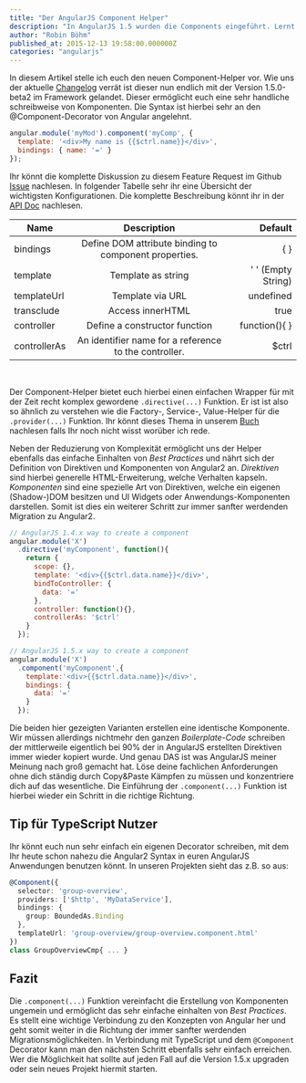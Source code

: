 ```yaml
---
title: "Der AngularJS Component Helper"
description: "In AngularJS 1.5 wurden die Components eingeführt. Lernt wozu sie gut sind und warum ihr sie nutzen sollten. Macht eure Projekte bereit für Angular Version 2+"
author: "Robin Böhm"
published_at: 2015-12-13 19:58:00.000000Z
categories: "angularjs"
---
```


In diesem Artikel stelle ich euch den neuen Component-Helper vor. Wie uns der aktuelle [Changelog] verrät ist dieser nun endlich mit der Version 1.5.0-beta2 im Framework gelandet. Dieser ermöglicht euch eine sehr handliche schreibweise von Komponenten. Die Syntax ist hierbei sehr an den @Component-Decorator von Angular angelehnt.

```javascript
angular.module('myMod').component('myComp', {
  template: '<div>My name is {{$ctrl.name}}</div>',
  bindings: { name: '=' }
});
```

Ihr könnt die komplette Diskussion zu diesem Feature Request im Github [Issue] nachlesen. In folgender Tabelle sehr ihr eine Übersicht der wichtigsten Konfigurationen. Die komplette Beschreibung könnt ihr in der [API Doc] nachlesen.


 Name | Description | Default
 | ---|:---:| ---:|
 bindings| Define DOM attribute binding to component properties. | { }
template | Template as string | ' ' (Empty String)
templateUrl | Template via URL | undefined
transclude | Access innerHTML | true
controller | Define a constructor function | function(){ }
controllerAs | An identifier name for a reference to the controller. | $ctrl

<br/>

Der Component-Helper bietet euch hierbei einen einfachen Wrapper für mit der Zeit recht komplex gewordene `.directive(...)` Funktion. Er ist ist also so ähnlich zu verstehen wie die Factory-, Service-, Value-Helper für die `.provider(...)` Funktion. Ihr könnt dieses Thema in unserem [Buch](/buecher/angularjs-buch/services/) nachlesen falls Ihr noch nicht wisst worüber ich rede.

Neben der Reduzierung von Komplexität ermöglicht uns der Helper ebenfalls das einfache Einhalten von *Best Practices* und nährt sich der Definition von Direktiven und Komponenten von Angular2 an. *Direktiven* sind hierbei generelle HTML-Erweiterung, welche Verhalten kapseln. *Komponenten* sind eine spezielle Art von Direktiven, welche ein eigenen (Shadow-)DOM besitzen und UI Widgets oder Anwendungs-Komponenten darstellen. Somit ist dies ein weiterer Schritt zur immer sanfter werdenden Migration zu Angular2.

```javascript
// AngularJS 1.4.x way to create a component
angular.module('X')
  .directive('myComponent', function(){
    return {
      scope: {},
      template: '<div>{{$ctrl.data.name}}</div>',
      bindToController: {
        data: '='
      },
      controller: function(){},
      controllerAs: '$ctrl'
    }
  });

// AngularJS 1.5.x way to create a component
angular.module('X')
  .component('myComponent',{
    template:'<div>{{$ctrl.data.name}}</div>',
    bindings: {
      data: '='
    }
  });
```

Die beiden hier gezeigten Varianten erstellen eine identische Komponente. Wir müssen allerdings nichtmehr den ganzen *Boilerplate-Code* schreiben der mittlerweile eigentlich bei 90% der in AngularJS erstellten Direktiven immer wieder kopiert wurde. Und genau DAS ist was AngularJS meiner Meinung nach groß gemacht hat. Löse deine fachlichen Anforderungen ohne dich ständig durch Copy&Paste Kämpfen zu müssen und konzentriere dich auf das wesentliche. Die Einführung der `.component(...)` Funktion ist hierbei wieder ein Schritt in die richtige Richtung.

## Tip für TypeScript Nutzer

Ihr könnt euch nun sehr einfach ein eigenen Decorator schreiben, mit dem Ihr heute schon nahezu die Angular2 Syntax in euren AngularJS Anwendungen benutzen könnt. In unseren Projekten sieht das z.B. so aus:

```typescript
@Component({
  selector: 'group-overview',
  providers: ['$http', 'MyDataService'],
  bindings: {
    group: BoundedAs.Binding
  },
  templateUrl: 'group-overview/group-overview.component.html'
})
class GroupOverviewCmp{ ... }
```

## Fazit

Die `.component(...)` Funktion vereinfacht die Erstellung von Komponenten ungemein und ermöglicht das sehr einfache einhalten von *Best Practices*. Es stellt eine wichtige Verbindung zu den Konzepten von Angular her und geht somit weiter in die Richtung der immer sanfter werdenden Migrationsmöglichkeiten. In Verbindung mit TypeScript und dem `@Component` Decorator kann man den nächsten Schritt ebenfalls sehr einfach erreichen. Wer die Möglichkeit hat sollte auf jeden Fall auf die Version 1.5.x upgraden oder sein neues Projekt hiermit starten.

[API Doc]: <https://docs.angularjs.org/api/ng/type/angular.Module#component>
[Issue]: <https://github.com/angular/angular.js/issues/10007>
[Changelog]: <https://github.com/angular/angular.js/blob/master/CHANGELOG.md#150-beta2-effective-delegation-2015-11-17>

